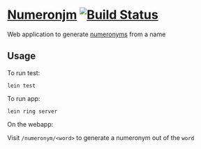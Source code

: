 # [Numeronjm](http://numeronjm.herokuapp.com/) [![Build Status](https://travis-ci.org/shrayasr/numeronjm.svg?branch=master)](https://travis-ci.org/shrayasr/numeronjm)

Web application to generate
[numeronyms](http://en.wikipedia.org/wiki/Numeronym) from a name

## Usage

To run test:

    lein test

To run app:

    lein ring server

On the webapp:

Visit `/numeronym/<word>` to generate a numeronym out of the `word`
